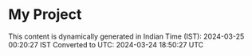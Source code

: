 # My Project

This content is dynamically generated in Indian Time (IST): 2024-03-25 00:20:27 IST
Converted to UTC: 2024-03-24 18:50:27 UTC
